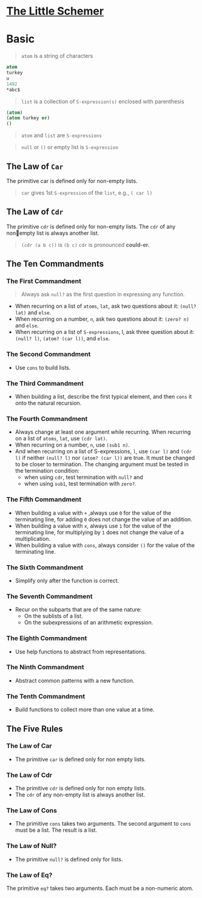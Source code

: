 # [The Little Schemer](https://www.amazon.com/Little-Schemer-Daniel-P-Friedman/dp/0262560992)

# Basic
> `atom` is a string of characters
``` lisp
atom
turkey
u
1492
*abc$
```

> `list` is a collection of `S-expression(s)` enclosed with parenthesis
``` lisp
(atom)
(atom turkey or)
()
```

> `atom` and `list` are `S-expressions`

> `null` or `()` or empty list is `S-expression`

## The Law of `Car`
The primitive car is defined only for non-empty lists.

> `car` gives 1st `S-expression` of the `list`, e.g., `( car l)`

## The Law of `Cdr`
The primitive `cdr` is defined only for non-empty lists. The `cdr` of any nonempty list is always another list.

> `(cdr (a b c))` is `(b c)`
> `cdr` is pronounced **could-er.**

## The Ten Commandments

### The First Commandment

> Always ask `null?` as the first question in expressing
any function.

- When recurring on a list of `atoms`, `lat`, ask two questions about it: `(null? lat)` and `else`. 
- When recurring on a number, `n`, ask two questions about it: `(zero? n)` and `else`.
- When recurring on a list of `S-expressions`, l, ask three question about it: `(null? l)`, `(atom? (car l))`, and `else`.

### The Second Commandment
- Use `cons` to build lists.

### The Third Commandment
- When building a list, describe the first typical element, and then `cons` it onto the natu­ral recursion.

### The Fourth Commandment
- Always change at least one argument while recurring. When recurring on a list of `atoms`, `lat`, use `(cdr lat)`. 
- When recurring on a num­ber, `n`, use `(sub1 n)`.
- And when recurring on a list of S-expressions, `l`, use `(car l)` and `(cdr l)` if neither `(null? l)` nor `(atom? (car l))` are true.
It must be changed to be closer to termina­tion. The changing argument must be tested in the termination condition:
  - when using `cdr`, test termination with `null?` and
  - when using `sub1`, test termination with `zero?`.

### The Fifth Commandment
- When building a value with `+` ,always use `0` for the value of the terminating line, for adding `0` does not change the value of an addition.
- When building a value with `x`, always use `1` for the value of the terminating line, for multiplying by `1` does not change the value of a multiplication.
- When building a value with `cons`, always consider `()` for the value of the terminating line.

### The Sixth Commandment
- Simplify only after the function is correct.

### The Seventh Commandment
- Recur on the subparts that are of the same nature:
  - On the sublists of a list.
  - On the subexpressions of an arithmetic expression.

### The Eighth Commandment
- Use help functions to abstract from represen­tations.

### The Ninth Commandment
- Abstract common patterns with a new func­tion.

### The Tenth Commandment
- Build functions to collect more than one value at a time.


## The Five Rules

### The Law of **Car**
- The primitive `car` is defined only for non­ empty lists.

### The Law of **Cdr**
- The primitive `cdr` is defined only for non­ empty lists. 
- The `cdr` of any non-empty list is always another list.

### The Law of **Cons**
- The primitive `cons` takes two arguments. The second argument to `cons` must be a list. The result is a list.

### The Law of **Null?**
- The primitive `null?` is defined only for lists.

### The Law of **Eq?**
The primitive `eq?` takes two arguments. Each must be a non-numeric atom.
